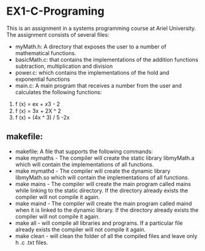 # EX1-C-Programing
This is an assignment in a systems programming course at Ariel University.
The assignment consists of several files:
* myMath.h: A directory that exposes the user to a number of mathematical functions.
* basicMath.c: that contains the implementations of the addition functions subtraction, multiplication and division
* power.c: which contains the implementations of the hold and exponential functions
* main.c: A main program that receives a number from the user and calculates the following functions:
1. f (x) = ex + 𝑥3 - 2
2. f (x) = 3x + 2X ^ 2
3. f (x) = (4x ^ 3) / 5 -2x

## makefile:

* makefile: A file that supports the following commands:
* make mymaths - The compiler will create the static library libmyMath.a which will contain the implementations of all functions.
* make mymathd - The compiler will create the dynamic library libmyMath.so which will contain the implementations of all functions.
* make mains - The compiler will create the main program called mains while linking to the static directory. If the directory already exists the compiler will not compile it again.
* make maind - The compiler will create the main program called maind when it is linked to the dynamic library. If the directory already exists the compiler will not compile it again.
* make all - will compile all libraries and programs. If a particular file already exists the compiler will not compile it again.
* make clean - will clean the folder of all the compiled files and leave only h .c .txt files.
